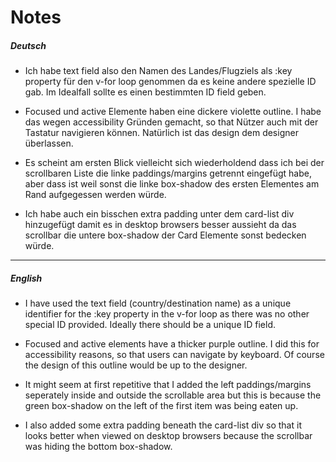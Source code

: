 # Notes

##### Deutsch


- Ich habe text field also den Namen des Landes/Flugziels als :key property für den v-for loop genommen da es keine andere spezielle ID gab. Im Idealfall sollte es einen bestimmten ID field geben.

- Focused und active Elemente haben eine dickere violette outline. I habe das wegen accessibility Gründen gemacht, so that Nützer auch mit der Tastatur navigieren können. Natürlich ist das design dem designer überlassen.

- Es scheint am ersten Blick vielleicht sich wiederholdend dass ich bei der scrollbaren Liste die linke paddings/margins getrennt eingefügt habe, aber dass ist weil sonst die linke box-shadow des ersten Elementes am Rand aufgegessen werden würde.

- Ich habe auch ein bisschen extra padding unter dem card-list div hinzugefügt damit es in desktop browsers besser aussieht da das scrollbar die untere box-shadow der Card Elemente sonst bedecken würde.

___

##### English


- I have used the text field (country/destination name) as a unique identifier for the :key property in the v-for loop as there was no other special ID provided. Ideally there should be a unique ID field.

- Focused and active elements have a thicker purple outline. I did this for accessibility reasons, so that users can navigate by keyboard. Of course the design of this outline would be up to the designer.

- It might seem at first repetitive that I added the left paddings/margins seperately inside and outside the scrollable area but this is because the green box-shadow on the left of the first item was being eaten up.

- I also added some extra padding beneath the card-list div so that it looks better when viewed on desktop browsers because the scrollbar was hiding the bottom box-shadow.


